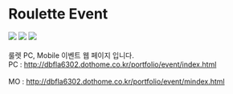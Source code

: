 # Roulette Event

<img src="https://img.shields.io/badge/HTML5-e34f26?style=flat&logo=html5&logoColor=fff"/> <img src="https://img.shields.io/badge/CSS3-green?style=flat&logo=css3&logoColor=fff"/> <img src="https://img.shields.io/badge/jQuery-0769AD?style=flat&logo=jquery&logoColor=fff"/>
</br></br>
룰렛 PC, Mobile 이벤트 웹 페이지 입니다.</br>
PC : http://dbfla6302.dothome.co.kr/portfolio/event/index.html
</br></br>
MO : http://dbfla6302.dothome.co.kr/portfolio/event/mindex.html
